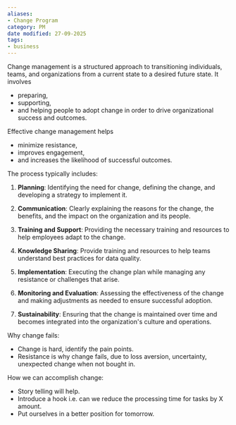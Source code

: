 ```yaml
---
aliases:
- Change Program
category: PM
date modified: 27-09-2025
tags:
- business
---
```

Change management is a structured approach to transitioning individuals, teams, and organizations from a current state to a desired future state. It involves
- preparing, 
- supporting,
- and helping people to adopt change in order to drive organizational success and outcomes. 

Effective change management helps
- minimize resistance, 
- improves engagement, 
- and increases the likelihood of successful outcomes.

The process typically includes:

1. **Planning**: Identifying the need for change, defining the change, and developing a strategy to implement it.

2. **Communication**: Clearly explaining the reasons for the change, the benefits, and the impact on the organization and its people.

3. **Training and Support**: Providing the necessary training and resources to help employees adapt to the change.

4. **Knowledge Sharing**: Provide training and resources to help teams understand best practices for data quality.

5. **Implementation**: Executing the change plan while managing any resistance or challenges that arise.

6. **Monitoring and Evaluation**: Assessing the effectiveness of the change and making adjustments as needed to ensure successful adoption.

7. **Sustainability**: Ensuring that the change is maintained over time and becomes integrated into the organization's culture and operations.

Why change fails:
- Change is hard, identify the pain points.  
- Resistance is why change fails, due to loss aversion, uncertainty, unexpected change when not bought in.  

How we can accomplish change:
- Story telling will help.  
- Introduce a hook i.e. can we reduce the processing time for tasks by X amount.
- Put ourselves in a better position for tomorrow.
